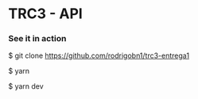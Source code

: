 # TRC3 - API

### See it in action

\$ git clone https://github.com/rodrigobn1/trc3-entrega1

\$ yarn

\$ yarn dev
